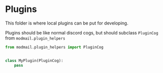 # Plugins

This folder is where local plugins can be put for developing.

Plugins should be like normal discord cogs, but should subclass `PluginCog` from `modmail.plugin_helpers`

```py
from modmail.plugin_helpers import PluginCog


class MyPlugin(PluginCog):
    pass
```
